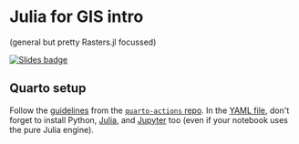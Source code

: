 # Julia for GIS intro

(general but pretty Rasters.jl focussed)

[![Slides badge](https://img.shields.io/badge/preview-slides-blue)](https://rafaqz.github.io/JuliaGIS/)

## Quarto setup

Follow the [guidelines](https://github.com/quarto-dev/quarto-actions/blob/main/examples/example-01-basics.md#github-pages) from the [`quarto-actions` repo](https://github.com/quarto-dev/quarto-actions).
In the [YAML file](https://github.com/quarto-dev/quarto-actions/blob/main/examples/quarto-publish-example.yml), don't forget to install Python, [Julia](https://github.com/quarto-dev/quarto-actions/blob/main/examples/example-03-dependencies.md#installing-julia), and [Jupyter](https://github.com/quarto-dev/quarto-actions/blob/main/examples/example-03-dependencies.md#installing-jupyter) too (even if your notebook uses the pure Julia engine).

